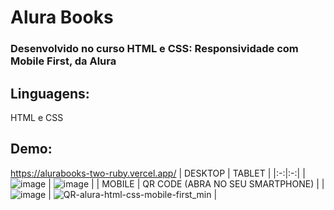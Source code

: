 # Alura Books
### Desenvolvido no curso HTML e CSS: Responsividade com Mobile First, da Alura

## Linguagens:
HTML e CSS

## Demo:
https://alurabooks-two-ruby.vercel.app/
| DESKTOP | TABLET |
|:-:|:-:|
| ![image](https://github.com/leonardo-rsantos/alura-html-css-mobile-first/assets/16440151/8fdd4783-c9ab-4ccd-af53-0e90ec7ba951) | ![image](https://github.com/leonardo-rsantos/alura-html-css-mobile-first/assets/16440151/b1f323da-5e40-4e17-8739-6f9f5ee059f9) |
| MOBILE | QR CODE (ABRA NO SEU SMARTPHONE) |
| ![image](https://github.com/leonardo-rsantos/alura-html-css-mobile-first/assets/16440151/add918ad-7382-4313-b1c1-9cb298b9bb7f) | ![QR-alura-html-css-mobile-first_min](https://github.com/leonardo-rsantos/alura-html-css-mobile-first/assets/16440151/92765a44-01a7-42de-8d72-9a004af2862f)
 |
